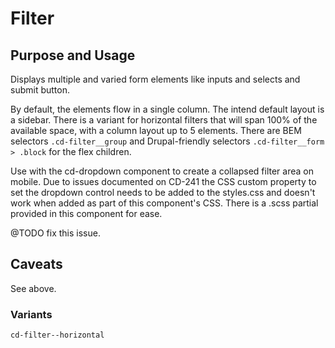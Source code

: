 # Filter

## Purpose and Usage
Displays multiple and varied form elements like inputs and selects and submit button.

By default, the elements flow in a single column. The intend default layout is a sidebar.
There is a variant for horizontal filters that will span 100% of the available space, with a column layout up to 5 
elements.
There are BEM selectors `.cd-filter__group` and Drupal-friendly selectors `.cd-filter__form > .block` for the flex 
children.

Use with the cd-dropdown component to create a collapsed filter area on mobile.
Due to issues documented on CD-241 the CSS custom property to set the dropdown control needs to be added to the
styles.css and doesn't work when added as part of this component's CSS.
There is a .scss partial provided in this component for ease.

@TODO fix this issue.

## Caveats

See above.

### Variants

```
cd-filter--horizontal

```

